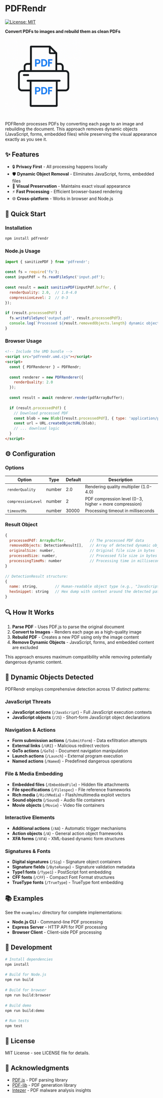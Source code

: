 # PDFRendr

[![License: MIT](https://img.shields.io/badge/License-MIT-yellow.svg)](https://opensource.org/licenses/MIT)

**Convert PDFs to images and rebuild them as clean PDFs**

![PDFRendr Logo](assets/logo.png)

PDFRendr processes PDFs by converting each page to an image and rebuilding the document. This approach removes dynamic objects (JavaScript, forms, embedded files) while preserving the visual appearance exactly as you see it.

## ✨ Features

- 🔒 **Privacy First** - All processing happens locally
- 🛡️ **Dynamic Object Removal** - Eliminates JavaScript, forms, embedded files
- 📄 **Visual Preservation** - Maintains exact visual appearance
- ⚡ **Fast Processing** - Efficient browser-based rendering
- 🌐 **Cross-platform** - Works in browser and Node.js

## 🚀 Quick Start

### Installation

```bash
npm install pdfrendr
```

### Node.js Usage

```javascript
import { sanitizePDF } from 'pdfrendr';

const fs = require('fs');
const inputPdf = fs.readFileSync('input.pdf');

const result = await sanitizePDF(inputPdf.buffer, {
  renderQuality: 2.0,  // 1.0-4.0
  compressionLevel: 2  // 0-3
});

if (result.processedPdf) {
  fs.writeFileSync('output.pdf', result.processedPdf);
  console.log(`Processed ${result.removedObjects.length} dynamic objects`);
}
```

### Browser Usage

```html
<!-- Include the UMD bundle -->
<script src="pdfrendr.umd.cjs"></script>
<script>
  const { PDFRenderer } = PDFRendr;
  
  const renderer = new PDFRenderer({
    renderQuality: 2.0
  });

  const result = await renderer.render(pdfArrayBuffer);

  if (result.processedPdf) {
    // Download processed PDF
    const blob = new Blob([result.processedPdf], { type: 'application/pdf' });
    const url = URL.createObjectURL(blob);
    // ... download logic
  }
</script>
```

## ⚙️ Configuration

### Options

| Option | Type | Default | Description |
|--------|------|---------|-------------|
| `renderQuality` | number | 2.0 | Rendering quality multiplier (1.0-4.0) |
| `compressionLevel` | number | 2 | PDF compression level (0-3, higher = more compression) |
| `timeoutMs` | number | 30000 | Processing timeout in milliseconds |

### Result Object

```javascript
{
  processedPdf: ArrayBuffer,           // The processed PDF data
  removedObjects: DetectionResult[],   // Array of detected dynamic objects with details
  originalSize: number,                // Original file size in bytes  
  processedSize: number,               // Processed file size in bytes
  processingTimeMs: number             // Processing time in milliseconds
}

// DetectionResult structure:
{
  name: string,        // Human-readable object type (e.g., "JavaScript actions (/JavaScript)")
  hexSnippet: string   // Hex dump with context around the detected pattern
}
```

## 🔍 How It Works

1. **Parse PDF** - Uses PDF.js to parse the original document
2. **Convert to Images** - Renders each page as a high-quality image
3. **Rebuild PDF** - Creates a new PDF using only the image content
4. **Remove Dynamic Objects** - JavaScript, forms, and embedded content are excluded

This approach ensures maximum compatibility while removing potentially dangerous dynamic content.

## 🚨 Dynamic Objects Detected

PDFRendr employs comprehensive detection across 17 distinct patterns:

### JavaScript Threats
- **JavaScript actions** (`/JavaScript`) - Full JavaScript execution contexts
- **JavaScript objects** (`/JS`) - Short-form JavaScript object declarations

### Navigation & Actions  
- **Form submission actions** (`/SubmitForm`) - Data exfiltration attempts
- **External links** (`/URI`) - Malicious redirect vectors
- **GoTo actions** (`/GoTo`) - Document navigation manipulation
- **Launch actions** (`/Launch`) - External program execution
- **Named actions** (`/Named`) - Predefined dangerous operations

### File & Media Embedding
- **Embedded files** (`/EmbeddedFile`) - Hidden file attachments
- **File specifications** (`/Filespec`) - File reference frameworks
- **Rich media** (`/RichMedia`) - Flash/multimedia exploit vectors
- **Sound objects** (`/Sound`) - Audio file containers
- **Movie objects** (`/Movie`) - Video file containers

### Interactive Elements
- **Additional actions** (`/AA`) - Automatic trigger mechanisms
- **Action objects** (`/A`) - General action object frameworks
- **XFA forms** (`/XFA`) - XML-based dynamic form structures

### Signatures & Fonts
- **Digital signatures** (`/Sig`) - Signature object containers
- **Signature fields** (`/ByteRange`) - Signature validation metadata
- **Type1 fonts** (`/Type1`) - PostScript font embedding
- **CFF fonts** (`/CFF`) - Compact Font Format structures  
- **TrueType fonts** (`/TrueType`) - TrueType font embedding


## 📚 Examples

See the `examples/` directory for complete implementations:

- **Node.js CLI** - Command-line PDF processing
- **Express Server** - HTTP API for PDF processing  
- **Browser Client** - Client-side PDF processing

## 🔧 Development

```bash
# Install dependencies
npm install

# Build for Node.js
npm run build

# Build for browser
npm run build:browser

# Build demo
npm run build:demo

# Run tests
npm test
```

## 📄 License

MIT License - see LICENSE file for details.

## 🙏 Acknowledgments

- [PDF.js](https://mozilla.github.io/pdf.js/) - PDF parsing library
- [PDF-lib](https://pdf-lib.js.org/) - PDF generation library
- [Intezer](https://intezer.com/blog/malware-analysis/malicious-pdf-analysis-ebook/) - PDF malware analysis insights